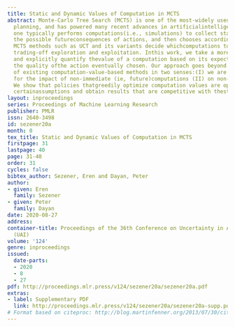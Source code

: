 ```yaml
---
title: Static and Dynamic Values of Computation in MCTS
abstract: Monte-Carlo Tree Search (MCTS) is one of the most-widely used methodsfor
  planning, and has powered many recent advances in artificialintelligence. In MCTS,
  one typically performs computations(i.e., simulations) to collect statistics about
  the possible futureconsequences of actions, and then chooses accordingly. Manypopular
  MCTS methods such as UCT and its variants decide whichcomputations to perform by
  trading-off exploration and exploitation. Inthis work, we take a more direct approach,
  and explicitly quantify thevalue of a computation based on its expected impact on
  the quality ofthe action eventually chosen. Our approach goes beyond the \emph{myopic}limitations
  of existing computation-value-based methods in two senses:(I) we are able to account
  for the impact of non-immediate (ie, future)computations (II) on non-immediate actions.
  We show that policies thatgreedily optimize computation values are optimal under
  certainassumptions and obtain results that are competitive with thestate-of-the-art.
layout: inproceedings
series: Proceedings of Machine Learning Research
publisher: PMLR
issn: 2640-3498
id: sezener20a
month: 0
tex_title: Static and Dynamic Values of Computation in MCTS
firstpage: 31
lastpage: 40
page: 31-40
order: 31
cycles: false
bibtex_author: Sezener, Eren and Dayan, Peter
author:
- given: Eren
  family: Sezener
- given: Peter
  family: Dayan
date: 2020-08-27
address: 
container-title: Proceedings of the 36th Conference on Uncertainty in Artificial Intelligence
  (UAI)
volume: '124'
genre: inproceedings
issued:
  date-parts:
  - 2020
  - 8
  - 27
pdf: http://proceedings.mlr.press/v124/sezener20a/sezener20a.pdf
extras:
- label: Supplementary PDF
  link: http://proceedings.mlr.press/v124/sezener20a/sezener20a-supp.pdf
# Format based on citeproc: http://blog.martinfenner.org/2013/07/30/citeproc-yaml-for-bibliographies/
---
```

